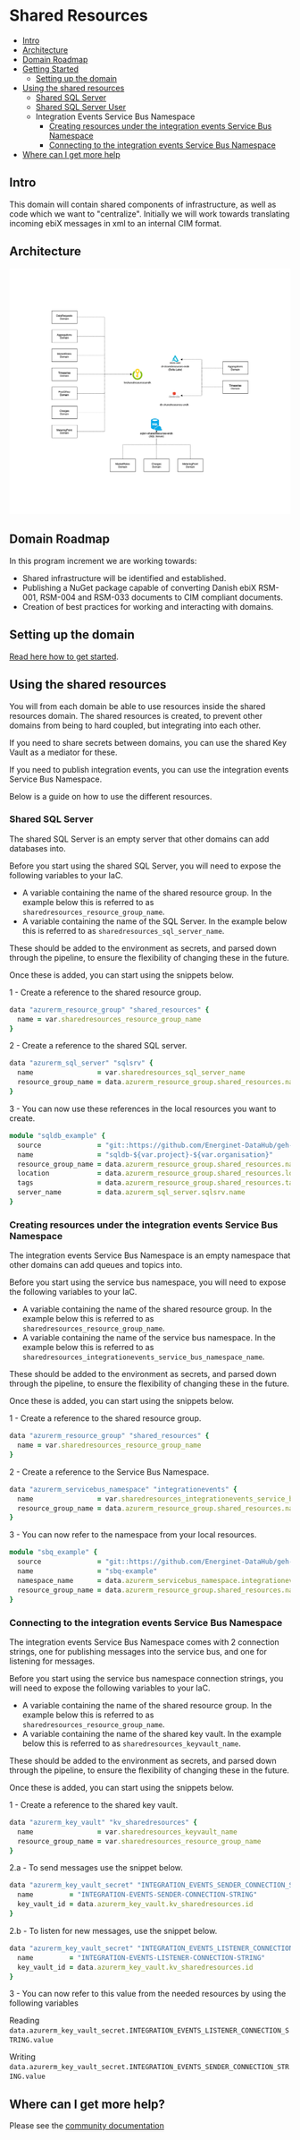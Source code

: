 # Shared Resources

- [Intro](#intro)
- [Architecture](#architecture)
- [Domain Roadmap](#domain-roadmap)
- [Getting Started](#getting-started)
    - [Setting up the domain](#setting-up-the-domain)
- [Using the shared resources](#using-the-shared-resources)
    - [Shared SQL Server](#shared-sql-server)
    - [Shared SQL Server User](#shared-sql-server-user)
    - Integration Events Service Bus Namespace
        - [Creating resources under the integration events Service Bus Namespace](#creating-resources-under-the-integration-events-service-bus-namespace)
        - [Connecting to the integration events Service Bus Namespace](#connecting-to-the-integration-events-service-bus-namespace)
- [Where can I get more help](#where-can-i-get-more-help)

## Intro

This domain will contain shared components of infrastructure, as well as code which we want to "centralize".
Initially we will work towards translating incoming ebiX messages in xml to an internal CIM format.

## Architecture

![design](ARCHITECTURE.png)

## Domain Roadmap

In this program increment we are working towards:

- Shared infrastructure will be identified and established.
- Publishing a NuGet package capable of converting Danish ebiX RSM-001, RSM-004 and RSM-033 documents to CIM compliant documents.
- Creation of best practices for working and interacting with domains.

## Setting up the domain

[Read here how to get started](https://github.com/Energinet-DataHub/green-energy-hub/blob/main/docs/getting-started.md).

## Using the shared resources

You will from each domain be able to use resources inside the shared resources domain.
The shared resources is created, to prevent other domains from being to hard coupled, but integrating into each other.

If you need to share secrets between domains, you can use the shared Key Vault as a mediator for these.

If you need to publish integration events, you can use the integration events Service Bus Namespace.

Below is a guide on how to use the different resources.

### Shared SQL Server

The shared SQL Server is an empty server that other domains can add databases into.

Before you start using the shared SQL Server, you will need to expose the following variables to your IaC.

- A variable containing the name of the shared resource group. In the example below this is referred to as `sharedresources_resource_group_name`.
- A variable containing the name of the SQL Server. In the example below this is referred to as `sharedresources_sql_server_name`.

These should be added to the environment as secrets, and parsed down through the pipeline, to ensure the flexibility of changing these in the future.

Once these is added, you can start using the snippets below.

1 - Create a reference to the shared resource group.

```ruby
data "azurerm_resource_group" "shared_resources" {
  name = var.sharedresources_resource_group_name
}
```

2 - Create a reference to the shared SQL server.

```ruby
data "azurerm_sql_server" "sqlsrv" {
  name                = var.sharedresources_sql_server_name
  resource_group_name = data.azurerm_resource_group.shared_resources.name
}
```

3 - You can now use these references in the local resources you want to create.

```ruby
module "sqldb_example" {
  source              = "git::https://github.com/Energinet-DataHub/geh-terraform-modules.git//sql-database?ref=REPLACE_WITH_CURRENT_VERSION"
  name                = "sqldb-${var.project}-${var.organisation}"
  resource_group_name = data.azurerm_resource_group.shared_resources.name
  location            = data.azurerm_resource_group.shared_resources.location
  tags                = data.azurerm_resource_group.shared_resources.tags
  server_name         = data.azurerm_sql_server.sqlsrv.name
}
```

<!-- ### Shared SQL Server User

To use the shared admin user for the server, you can refer to the keyvault secrets, using the Terraform Data Resource.
This will eventually be replaced by Azure AD Authentication.

```ruby
data "azurerm_key_vault_secret" "SHARED_RESOURCES_DB_ADMIN_NAME" {
  name         = "SHARED-RESOURCES-DB-ADMIN-NAME"
  key_vault_id = data.azurerm_key_vault.kv_sharedresources.id
}

data "azurerm_key_vault_secret" "SHARED_RESOURCES_DB_ADMIN_PASSWORD" {
  name         = "SHARED-RESOURCES-DB-ADMIN-PASSWORD"
  key_vault_id = data.azurerm_key_vault.kv_sharedresources.id
}
``` -->

### Creating resources under the integration events Service Bus Namespace

The integration events Service Bus Namespace is an empty namespace that other domains can add queues and topics into.

Before you start using the service bus namespace, you will need to expose the following variables to your IaC.

- A variable containing the name of the shared resource group. In the example below this is referred to as `sharedresources_resource_group_name`.
- A variable containing the name of the service bus namespace. In the example below this is referred to as `sharedresources_integrationevents_service_bus_namespace_name`.

These should be added to the environment as secrets, and parsed down through the pipeline, to ensure the flexibility of changing these in the future.

Once these is added, you can start using the snippets below.

1 - Create a reference to the shared resource group.

```ruby
data "azurerm_resource_group" "shared_resources" {
  name = var.sharedresources_resource_group_name
}
```

2 - Create a reference to the Service Bus Namespace.

```ruby
data "azurerm_servicebus_namespace" "integrationevents" {
  name                = var.sharedresources_integrationevents_service_bus_namespace_name
  resource_group_name = data.azurerm_resource_group.shared_resources.name
}
```

3 - You can now refer to the namespace from your local resources.

```ruby
module "sbq_example" {
  source              = "git::https://github.com/Energinet-DataHub/geh-terraform-modules.git//service-bus-queue?ref=REPLACE_WITH_CURRENT_VERSION"
  name                = "sbq-example"
  namespace_name      = data.azurerm_servicebus_namespace.integrationevents.name
  resource_group_name = data.azurerm_resource_group.shared_resources.name
}
```

### Connecting to the integration events Service Bus Namespace

The integration events Service Bus Namespace comes with 2 connection strings, one for publishing messages into the service bus, and one for listening for messages.

Before you start using the service bus namespace connection strings, you will need to expose the following variables to your IaC.

- A variable containing the name of the shared resource group. In the example below this is referred to as `sharedresources_resource_group_name`.
- A variable containing the name of the shared key vault. In the example below this is referred to as `sharedresources_keyvault_name`.

These should be added to the environment as secrets, and parsed down through the pipeline, to ensure the flexibility of changing these in the future.

Once these is added, you can start using the snippets below.

1 - Create a reference to the shared key vault.

```ruby
data "azurerm_key_vault" "kv_sharedresources" {
  name                = var.sharedresources_keyvault_name
  resource_group_name = var.sharedresources_resource_group_name
}
```

2.a - To send messages use the snippet below.

```ruby
data "azurerm_key_vault_secret" "INTEGRATION_EVENTS_SENDER_CONNECTION_STRING" {
  name         = "INTEGRATION-EVENTS-SENDER-CONNECTION-STRING"
  key_vault_id = data.azurerm_key_vault.kv_sharedresources.id
}
```

2.b - To listen for new messages, use the snippet below.

```ruby
data "azurerm_key_vault_secret" "INTEGRATION_EVENTS_LISTENER_CONNECTION_STRING" {
  name         = "INTEGRATION-EVENTS-LISTENER-CONNECTION-STRING"
  key_vault_id = data.azurerm_key_vault.kv_sharedresources.id
}
```

3 - You can now refer to this value from the needed resources by using the following variables

Reading
`data.azurerm_key_vault_secret.INTEGRATION_EVENTS_LISTENER_CONNECTION_STRING.value`

Writing
`data.azurerm_key_vault_secret.INTEGRATION_EVENTS_SENDER_CONNECTION_STRING.value`

## Where can I get more help?

Please see the [community documentation](https://github.com/Energinet-DataHub/green-energy-hub/blob/main/COMMUNITY.md)
